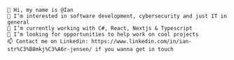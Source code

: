     👋 Hi, my name is @Ian 
    👀 I’m interested in software development, cybersecurity and just IT in general
    🌱 I’m currently working with C#, React, Nextjs & Typescript 
    💞️ I’m looking for opportunities to help work on cool projects
    📫 Contact me on Linkedin: https://www.linkedin.com/in/ian-str%C3%B8mkj%C3%A6r-jensen/ if you wanna get in touch

<!--
**IanStroemkjaerJensen/IanStroemkjaerJensen** is a ✨ _special_ ✨ repository because its `README.md` (this file) appears on your GitHub profile.


-->
